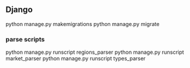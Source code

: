 ## Django
python manage.py makemigrations
python manage.py migrate

### parse scripts
python manage.py runscript regions_parser
python manage.py runscript market_parser
python manage.py runscript types_parser
